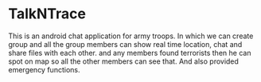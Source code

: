 # TalkNTrace
This is an android chat application for army troops. In which we can create group and all the group members can show real time location, chat and share files with each other. and any members found terrorists then he can spot on map so all the other members can see that. And also provided emergency functions.
